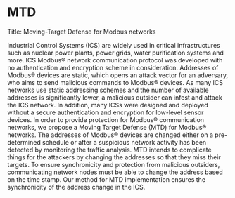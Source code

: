 # MTD
Title: Moving-Target Defense for Modbus networks

Industrial Control Systems (ICS) are widely used in critical infrastructures such as nuclear power plants, power grids, water purification systems and more. ICS Modbus® network communication protocol was developed with no authentication and encryption scheme in consideration. Addresses of Modbus® devices are static, which opens an attack vector for an adversary, who aims to send malicious commands to Modbus® devices. As many ICS networks use static addressing schemes and the number of available addresses is significantly lower, a malicious outsider can infest and attack the ICS network. In addition, many ICSs were designed and deployed without a secure authentication and encryption for low-level sensor devices. In order to provide protection for Modbus® communication networks, we propose a Moving Target Defense (MTD) for Modbus® networks. The addresses of Modbus® devices are changed either on a pre-determined schedule or after a suspicious network activity has been detected by monitoring the traffic analysis. MTD intends to complicate things for the attackers by changing the addresses so that they miss their targets. To ensure synchronicity and protection from malicious outsiders, communicating network nodes must be able to change the address based on the time stamp. Our method for MTD implementation ensures the synchronicity of the address change in the ICS.



